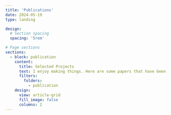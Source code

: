 ```yaml
---
title: 'Publications'
date: 2024-05-19
type: landing

design:
  # Section spacing
  spacing: '5rem'

# Page sections
sections:
  - block: publication
    content:
      title: Selected Projects
      text: I enjoy making things. Here are some papers that have been published on over the years.
      filters:
        folders:
          - publication
    design:
      view: article-grid
      fill_image: false
      columns: 2
---
```

